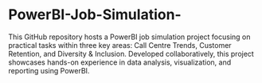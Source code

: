 # PowerBI-Job-Simulation-
This GitHub repository hosts a PowerBI job simulation project focusing on practical tasks within three key areas: Call Centre Trends, Customer Retention, and Diversity &amp; Inclusion. Developed collaboratively, this project showcases hands-on experience in data analysis, visualization, and reporting using PowerBI. 
